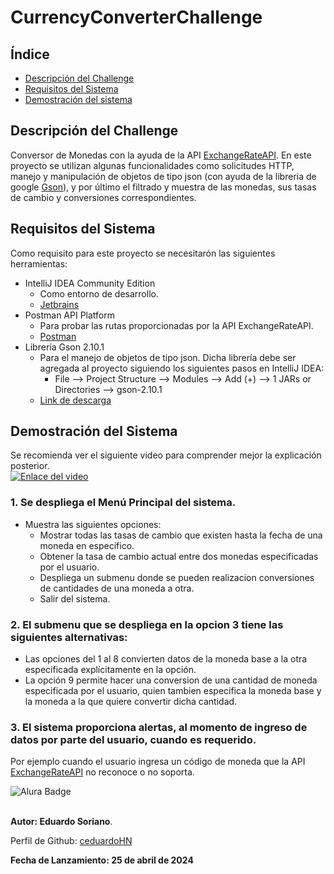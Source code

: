 # CurrencyConverterChallenge

## Índice

- [Descripción del Challenge](#descripción-del-challenge)
- [Requisitos del Sistema](#requisitos-del-sistema)
- [Demostración del sistema](#demostración-del-sistema)

## Descripción del Challenge
Conversor de Monedas con la ayuda de la API [ExchangeRateAPI](https://www.exchangerate-api.com/). En este proyecto se utilizan algunas funcionalidades como solicitudes HTTP, manejo y manipulación de objetos de tipo json (con ayuda de la libreria de google [Gson](https://mvnrepository.com/artifact/com.google.code.gson/gson)), y por último el filtrado y muestra de las monedas, sus tasas de cambio y conversiones correspondientes.

## Requisitos del Sistema
Como requisito para este proyecto se necesitarón las siguientes herramientas:
- IntelliJ IDEA Community Edition
    - Como entorno de desarrollo.
    - [Jetbrains](https://www.jetbrains.com/idea/)
- Postman API Platform
    - Para probar las rutas proporcionadas por la API ExchangeRateAPI.
    - [Postman](https://www.postman.com/)
- Librería Gson 2.10.1
    - Para el manejo de objetos de tipo json. Dicha librería debe ser agregada al proyecto siguiendo los siguientes pasos en IntelliJ IDEA:
        - File --> Project Structure --> Modules --> Add (+) --> 1 JARs or Directories --> gson-2.10.1
    - [Link de descarga](https://repo1.maven.org/maven2/com/google/code/gson/gson/2.10.1/gson-2.10.1.jar)

## Demostración del Sistema
Se recomienda ver el siguiente video para comprender mejor la explicación posterior.<br>
[![Enlace del video](https://img.youtube.com/vi/b2C5C921YFM/maxresdefault.jpg)](https://youtu.be/b2C5C921YFM)

### 1. Se despliega el Menú Principal del sistema. 
   - Muestra las siguientes opciones:
     - Mostrar todas las tasas de cambio que existen hasta la fecha de una moneda en específico.
     - Obtener la tasa de cambio actual entre dos monedas especificadas por el usuario.
     - Despliega un submenu donde se pueden realizacion conversiones de cantidades de una moneda a otra.
     - Salir del sistema.
### 2. El submenu que se despliega en la opcion 3 tiene las siguientes alternativas:
   - Las opciones del 1 al 8 convierten datos de la moneda base a la otra especificada explícitamente en la opción.
   - La opción 9 permite hacer una conversion de una cantidad de moneda especificada por el usuario, quien tambien especifica la moneda base y la moneda a la que quiere convertir dicha cantidad.
### 3. El sistema proporciona alertas, al momento de ingreso de datos por parte del usuario, cuando es requerido. <br> 
Por ejemplo cuando el usuario ingresa un código de moneda que la API [ExchangeRateAPI](https://www.exchangerate-api.com/) no reconoce o no soporta. 

![Alura Badge]([https://drive.google.com/file/d/1DoknLjbnrN7H6MjaIbr4HPivT6jO-gyS/view?usp=drive_link](https://drive.google.com/file/d/1DoknLjbnrN7H6MjaIbr4HPivT6jO-gyS/view?usp=drive_link))

<br>
<b>Autor: Eduardo Soriano</b>. <br>

Perfil de Github: [ceduardoHN](https://github.com/ceduardoHN/) <br>

<b>Fecha de Lanzamiento: 25 de abril de 2024</b>
